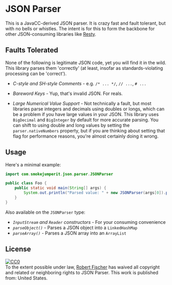 JSON Parser
===========

This is a JavaCC-derived JSON parser. It is crazy fast and fault tolerant, but with no bells or whistles.  The intent is for this to form the backbone for other JSON-consuming libraries like [Resty](http://github.com/RobertFischer/Resty).

Faults Tolerated
-----------------

None of the following is legitimate JSON code, yet you will find it in the wild. This library parses them
'correctly' (at least, insofar as standards-violating processing can be 'correct').

* *C-style and SH-style Comments* - e.g. `/* ... */`, `// ...`, `# ...`

* *Bareword Keys* - Yup, that's invalid JSON. For reals.

* *Large Numerical Value Support* - Not technically a fault, but most libraries parse integers and decimals using doubles or longs, which can be a problem if you have large values in your JSON. This library uses `BigDecimal` and `BigInteger` by default for more accurate parsing. You can shift to using double and long values by setting the `parser.nativeNumbers` property, but if you are thinking about setting that flag for performance reasons, you're almost certainly doing it wrong.

Usage
--------

Here's a minimal example:

```java
import com.smokejumperit.json.parser.JSONParser

public class Foo {
	public static void main(String[] args) {
		System.out.println("Parsed value: " + new JSONParser(args[0]).parse());
	}
}
```

Also available on the `JSONParser` type: 

* *`InputStream` and `Reader` constructors* - For your consuming convenience
* *`parseObject()`* - Parses a JSON object into a `LinkedHashMap`
* *`parseArray()`* - Parses a JSON array into an `ArrayList`

License
---------

<p xmlns:dct="http://purl.org/dc/terms/" xmlns:vcard="http://www.w3.org/2001/vcard-rdf/3.0#">
  <a rel="license"
     href="http://creativecommons.org/publicdomain/zero/1.0/">
    <img src="http://i.creativecommons.org/p/zero/1.0/88x31.png" style="border-style: none;" alt="CC0" />
  </a>
  <br />
  To the extent possible under law,
  <a rel="dct:publisher"
     href="http://smokejumperit.com/">
    <span property="dct:title">Robert Fischer</span></a>
  has waived all copyright and related or neighboring rights to
  <span property="dct:title">JSON Parser</span>.
This work is published from:
<span property="vcard:Country" datatype="dct:ISO3166"
      content="US" about="http://smokejumperit.com/">
  United States</span>.
</p>
